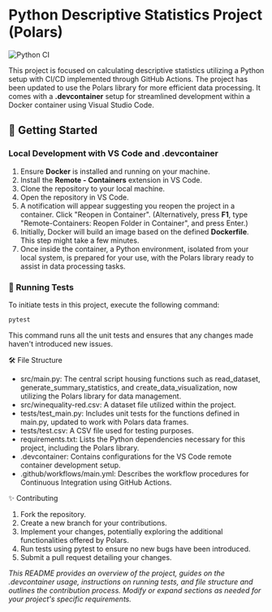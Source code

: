 # Python Descriptive Statistics Project (Polars)

![Python CI](https://github.com/nogibjj/ids706-mini-project-3/actions/workflows/main.yml/badge.svg)

This project is focused on calculating descriptive statistics utilizing a Python setup with CI/CD implemented through GitHub Actions. The project has been updated to use the Polars library for more efficient data processing. It comes with a **.devcontainer** setup for streamlined development within a Docker container using Visual Studio Code.

## 🚀 Getting Started

### Local Development with VS Code and .devcontainer
1. Ensure **Docker** is installed and running on your machine.
2. Install the **Remote - Containers** extension in VS Code.
3. Clone the repository to your local machine.
4. Open the repository in VS Code.
5. A notification will appear suggesting you reopen the project in a container. Click "Reopen in Container". (Alternatively, press **F1**, type "Remote-Containers: Reopen Folder in Container", and press Enter.)
6. Initially, Docker will build an image based on the defined **Dockerfile**. This step might take a few minutes.
7. Once inside the container, a Python environment, isolated from your local system, is prepared for your use, with the Polars library ready to assist in data processing tasks.

### 🧪 Running Tests

To initiate tests in this project, execute the following command:

```bash
pytest
```

This command runs all the unit tests and ensures that any changes made haven't introduced new issues.

🛠️ File Structure
* src/main.py: The central script housing functions such as read_dataset, generate_summary_statistics, and create_data_visualization, now utilizing the Polars library for data management.
* src/winequality-red.csv: A dataset file utilized within the project.
* tests/test_main.py: Includes unit tests for the functions defined in main.py, updated to work with Polars data frames.
* tests/test.csv: A CSV file used for testing purposes.
* requirements.txt: Lists the Python dependencies necessary for this project, including the Polars library.
* .devcontainer: Contains configurations for the VS Code remote container development setup.
* .github/workflows/main.yml: Describes the workflow procedures for Continuous Integration using GitHub Actions.
  
✨ Contributing
1. Fork the repository.
2. Create a new branch for your contributions.
3. Implement your changes, potentially exploring the additional functionalities offered by Polars.
4. Run tests using pytest to ensure no new bugs have been introduced.
5. Submit a pull request detailing your changes.

*_This README provides an overview of the project, guides on the .devcontainer usage, instructions on running tests, and file structure and outlines the contribution process. Modify or expand sections as needed for your project's specific requirements._*
